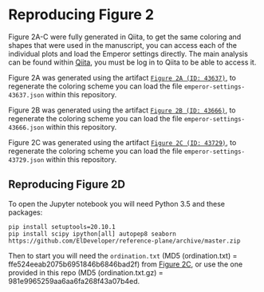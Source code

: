# Reproducing Figure 2

Figure 2A-C were fully generated in Qiita, to get the same coloring and shapes that were used in the manuscript, you can access each of the individual plots and load the Emperor settings directly. The main analysis can be found within [Qiita](https://qiita.ucsd.edu/analysis/description/15093/), you must be log in to Qiita to be able to access it.

Figure 2A was generated using the artifact [`Figure 2A (ID: 43637)`](https://qiita.ucsd.edu/artifact/html_summary/ordination_results/43637/index.html), to regenerate the coloring scheme you can load the file `emperor-settings-43637.json` within this repository.

Figure 2B was generated using the artifact [`Figure 2B (ID: 43666)`](https://qiita.ucsd.edu/artifact/html_summary/ordination_results/43666/index.html), to regenerate the coloring scheme you can load the file `emperor-settings-43666.json` within this repository.

Figure 2C was generated using the artifact [`Figure 2C (ID: 43729)`](https://qiita.ucsd.edu/artifact/html_summary/ordination_results/43729/index.html), to regenerate the coloring scheme you can load the file `emperor-settings-43729.json` within this repository.

## Reproducing Figure 2D

To open the Jupyter notebook you will need Python 3.5 and these packages:
```
pip install setuptools=20.10.1
pip install scipy ipython[all] autopep8 seaborn https://github.com/ElDeveloper/reference-plane/archive/master.zip
```

Then to start you will need the `ordination.txt` (MD5 (ordination.txt) = ffe524eeab2075b6951846b6846bad2f) from [Figure 2C](https://qiita.ucsd.edu/artifact/html_summary/ordination_results/43729/index.html), or use the one provided in this repo (MD5 (ordination.txt.gz) = 981e9965259aa6aa6fa268f43a07b4ed.

